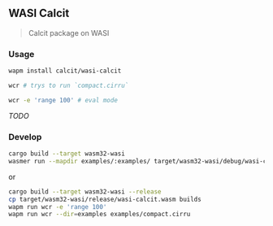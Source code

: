 ## WASI Calcit

> Calcit package on WASI

### Usage

```bash
wapm install calcit/wasi-calcit

wcr # trys to run `compact.cirru`

wcr -e 'range 100' # eval mode
```

_TODO_

### Develop

```bash
cargo build --target wasm32-wasi
wasmer run --mapdir examples/:examples/ target/wasm32-wasi/debug/wasi-calcit.wasm -- examples/compact.cirru
```

or

```bash
cargo build --target wasm32-wasi --release
cp target/wasm32-wasi/release/wasi-calcit.wasm builds
wapm run wcr -e 'range 100'
wapm run wcr --dir=examples examples/compact.cirru
```
